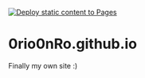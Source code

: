 [![Deploy static content to Pages](https://github.com/0ri0nRo/0rio0nRo.github.io/actions/workflows/static.yml/badge.svg)](https://github.com/0ri0nRo/0rio0nRo.github.io/actions/workflows/static.yml)
# 0rio0nRo.github.io
Finally my own site :)
